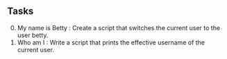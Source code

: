 ## Tasks ##
0. My name is Betty : Create a script that switches the current user to the user betty.
1. Who am I : Write a script that prints the effective username of the current user.

